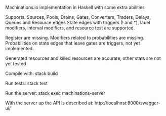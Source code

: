 Machinations.io implementation in Haskell with some extra abilities

Supports: Sources, Pools, Drains, Gates, Converters, Traders, Delays, Queues and Resource edges
State edges with triggers (! and *), label modifiers, interval modifiers, and resource test are supported.

Register are missing. Modifiers related to probabilities are missing. Probabilities on state edges that leave gates are triggers, not yet implemented.

Generated resources and killed resources are accurate, other stats are not yet tested




Compile with: stack build

Run tests: stack test 

Run the server: stack exec machinations-server

With the server up the API is described at: http://localhost:8000/swagger-ui/
